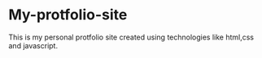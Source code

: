 # My-protfolio-site
This is my personal protfolio site created using technologies like html,css and javascript.
